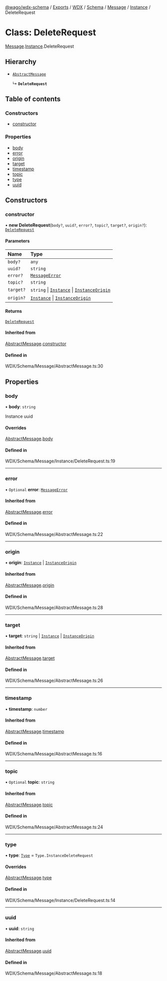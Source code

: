 [@wago/wdx-schema](../README.md) / [Exports](../modules.md) / [WDX](../modules/WDX.md) / [Schema](../modules/WDX.Schema.md) / [Message](../modules/WDX.Schema.Message.md) / [Instance](../modules/WDX.Schema.Message.Instance.md) / DeleteRequest

# Class: DeleteRequest

[Message](../modules/WDX.Schema.Message.md).[Instance](../modules/WDX.Schema.Message.Instance.md).DeleteRequest

## Hierarchy

- [`AbstractMessage`](WDX.Schema.Message.AbstractMessage.md)

  ↳ **`DeleteRequest`**

## Table of contents

### Constructors

- [constructor](WDX.Schema.Message.Instance.DeleteRequest.md#constructor)

### Properties

- [body](WDX.Schema.Message.Instance.DeleteRequest.md#body)
- [error](WDX.Schema.Message.Instance.DeleteRequest.md#error)
- [origin](WDX.Schema.Message.Instance.DeleteRequest.md#origin)
- [target](WDX.Schema.Message.Instance.DeleteRequest.md#target)
- [timestamp](WDX.Schema.Message.Instance.DeleteRequest.md#timestamp)
- [topic](WDX.Schema.Message.Instance.DeleteRequest.md#topic)
- [type](WDX.Schema.Message.Instance.DeleteRequest.md#type)
- [uuid](WDX.Schema.Message.Instance.DeleteRequest.md#uuid)

## Constructors

### constructor

• **new DeleteRequest**(`body?`, `uuid?`, `error?`, `topic?`, `target?`, `origin?`): [`DeleteRequest`](WDX.Schema.Message.Instance.DeleteRequest.md)

#### Parameters

| Name | Type |
| :------ | :------ |
| `body?` | `any` |
| `uuid?` | `string` |
| `error?` | [`MessageError`](WDX.Schema.Message.MessageError.md) |
| `topic?` | `string` |
| `target?` | `string` \| [`Instance`](WDX.Schema.Model.Instance.Instance.md) \| [`InstanceOrigin`](WDX.Schema.Model.Instance.InstanceOrigin.md) |
| `origin?` | [`Instance`](WDX.Schema.Model.Instance.Instance.md) \| [`InstanceOrigin`](WDX.Schema.Model.Instance.InstanceOrigin.md) |

#### Returns

[`DeleteRequest`](WDX.Schema.Message.Instance.DeleteRequest.md)

#### Inherited from

[AbstractMessage](WDX.Schema.Message.AbstractMessage.md).[constructor](WDX.Schema.Message.AbstractMessage.md#constructor)

#### Defined in

WDX/Schema/Message/AbstractMessage.ts:30

## Properties

### body

• **body**: `string`

Instance uuid

#### Overrides

[AbstractMessage](WDX.Schema.Message.AbstractMessage.md).[body](WDX.Schema.Message.AbstractMessage.md#body)

#### Defined in

WDX/Schema/Message/Instance/DeleteRequest.ts:19

___

### error

• `Optional` **error**: [`MessageError`](WDX.Schema.Message.MessageError.md)

#### Inherited from

[AbstractMessage](WDX.Schema.Message.AbstractMessage.md).[error](WDX.Schema.Message.AbstractMessage.md#error)

#### Defined in

WDX/Schema/Message/AbstractMessage.ts:22

___

### origin

• **origin**: [`Instance`](WDX.Schema.Model.Instance.Instance.md) \| [`InstanceOrigin`](WDX.Schema.Model.Instance.InstanceOrigin.md)

#### Inherited from

[AbstractMessage](WDX.Schema.Message.AbstractMessage.md).[origin](WDX.Schema.Message.AbstractMessage.md#origin)

#### Defined in

WDX/Schema/Message/AbstractMessage.ts:28

___

### target

• **target**: `string` \| [`Instance`](WDX.Schema.Model.Instance.Instance.md) \| [`InstanceOrigin`](WDX.Schema.Model.Instance.InstanceOrigin.md)

#### Inherited from

[AbstractMessage](WDX.Schema.Message.AbstractMessage.md).[target](WDX.Schema.Message.AbstractMessage.md#target)

#### Defined in

WDX/Schema/Message/AbstractMessage.ts:26

___

### timestamp

• **timestamp**: `number`

#### Inherited from

[AbstractMessage](WDX.Schema.Message.AbstractMessage.md).[timestamp](WDX.Schema.Message.AbstractMessage.md#timestamp)

#### Defined in

WDX/Schema/Message/AbstractMessage.ts:16

___

### topic

• `Optional` **topic**: `string`

#### Inherited from

[AbstractMessage](WDX.Schema.Message.AbstractMessage.md).[topic](WDX.Schema.Message.AbstractMessage.md#topic)

#### Defined in

WDX/Schema/Message/AbstractMessage.ts:24

___

### type

• **type**: [`Type`](../enums/WDX.Schema.Message.Type.md) = `Type.InstanceDeleteRequest`

#### Overrides

[AbstractMessage](WDX.Schema.Message.AbstractMessage.md).[type](WDX.Schema.Message.AbstractMessage.md#type)

#### Defined in

WDX/Schema/Message/Instance/DeleteRequest.ts:14

___

### uuid

• **uuid**: `string`

#### Inherited from

[AbstractMessage](WDX.Schema.Message.AbstractMessage.md).[uuid](WDX.Schema.Message.AbstractMessage.md#uuid)

#### Defined in

WDX/Schema/Message/AbstractMessage.ts:18
